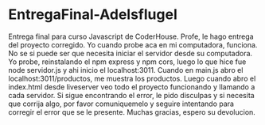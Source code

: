 # EntregaFinal-Adelsflugel
Entrega final para curso Javascript de CoderHouse.
Profe, le hago entrega del proyecto corregido. Yo cuando probe aca en mi computadora, funciona.
No se si puede ser que necesita iniciar el servidor desde su computadora. Yo probe, reinstalando el npm express y npm cors, luego lo que hice fue node servidor.js y ahi inicio el localhost:3011. 
Cuando en main.js abro el localhost:3011/productos, me muestra los productos. Luego cuando abro el index.html desde liveserver veo todo el proyecto funcionando y llamando a cada servidor.
Si sigue encontrando el error, le pido disculpas y si necesita que corrija algo, por favor comuniquemelo y seguire intentando para corregir el error que se le presente.
Muchas gracias, espero su devolucion.
